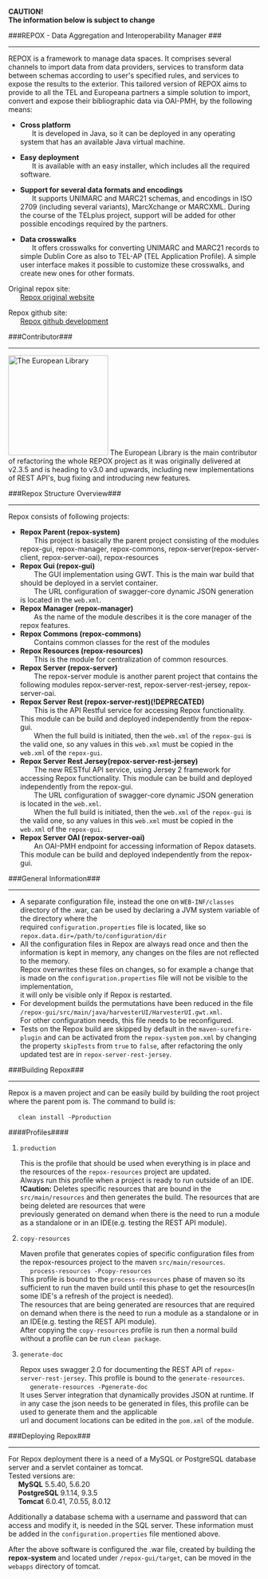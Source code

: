 **CAUTION!**  
**The information below is subject to change**

###REPOX - Data Aggregation and Interoperability Manager ###
- - - 
REPOX is a framework to manage data spaces. It comprises several channels to import data from data providers, services to transform data between schemas according to user's specified rules, and services to expose the results to the exterior. This tailored version of REPOX aims to provide to all the TEL and Europeana partners a simple solution to import, convert and expose their bibliographic data via OAI-PMH, by the following means:

* __Cross platform__  
&nbsp;&nbsp;&nbsp;&nbsp;&nbsp;&nbsp;It is developed in Java, so it can be deployed in any operating system that has an available Java virtual machine.

* __Easy deployment__  
&nbsp;&nbsp;&nbsp;&nbsp;&nbsp;&nbsp;It is available with an easy installer, which includes all the required software.

* __Support for several data formats and encodings__  
&nbsp;&nbsp;&nbsp;&nbsp;&nbsp;&nbsp;It supports UNIMARC and MARC21 schemas, and encodings in ISO 2709 (including several variants), MarcXchange or MARCXML. During the course of the TELplus project, support will be added for other possible encodings required by the partners.

* __Data crosswalks__  
&nbsp;&nbsp;&nbsp;&nbsp;&nbsp;&nbsp;It offers crosswalks for converting UNIMARC and MARC21 records to simple Dublin Core as also to TEL-AP (TEL Application Profile). A simple user interface makes it possible to customize these crosswalks, and create new ones for other formats.

Original repox site:  
&nbsp;&nbsp;&nbsp;&nbsp;&nbsp;&nbsp;[Repox original website](http://repox.ist.utl.pt/ "Repox original website")

Repox github site:  
&nbsp;&nbsp;&nbsp;&nbsp;&nbsp;&nbsp;[Repox github development](https://github.com/europeana/repox2 "Repox github development")

###Contributor###
- - - 
<img src="http://www.theeuropeanlibrary.org/confluence/download/attachments/8880494/TEL_logoe_transparent_AEtry-out.jpg" alt="The European Library" width=200px/>  
The European Library is the main contributor of refactoring the whole REPOX project as it was originally delivered at v2.3.5 and is heading to v3.0 and upwards,  
including new implementations of REST API's, bug fixing and introducing new features.

###Repox Structure Overview###
- - - 
Repox consists of following projects:

* __Repox Parent (repox-system)__  
&nbsp;&nbsp;&nbsp;&nbsp;&nbsp;&nbsp; This project is basically the parent project consisting of the modules repox-gui, repox-manager, repox-commons, repox-server(repox-server-client, repox-server-oai), repox-resources
* __Repox Gui (repox-gui)__  
&nbsp;&nbsp;&nbsp;&nbsp;&nbsp;&nbsp; The GUI implementation using GWT. This is the main war build that should be deployed in a servlet container.  
&nbsp;&nbsp;&nbsp;&nbsp;&nbsp;&nbsp; The URL configuration of swagger-core dynamic JSON generation is located in the `web.xml`.
* __Repox Manager (repox-manager)__  
&nbsp;&nbsp;&nbsp;&nbsp;&nbsp;&nbsp; As the name of the module describes it is the core manager of the repox features. 
* __Repox Commons (repox-commons)__  
&nbsp;&nbsp;&nbsp;&nbsp;&nbsp;&nbsp; Contains common classes for the rest of the modules
* __Repox Resources (repox-resources)__  
&nbsp;&nbsp;&nbsp;&nbsp;&nbsp;&nbsp; This is the module for centralization of common resources.
* __Repox Server (repox-server)__  
&nbsp;&nbsp;&nbsp;&nbsp;&nbsp;&nbsp; The repox-server module is another parent project that contains the following modules repox-server-rest, repox-server-rest-jersey, repox-server-oai.
* __Repox Server Rest (repox-server-rest)(!DEPRECATED)__  
&nbsp;&nbsp;&nbsp;&nbsp;&nbsp;&nbsp; This is the API Restful service for accessing Repox functionality. This module can be build and deployed independently from the repox-gui.  
&nbsp;&nbsp;&nbsp;&nbsp;&nbsp;&nbsp; When the full build is initiated, then the `web.xml` of the `repox-gui` is the valid one, so any values in this `web.xml` must be copied in the `web.xml` of the `repox-gui`.
* __Repox Server Rest Jersey(repox-server-rest-jersey)__  
&nbsp;&nbsp;&nbsp;&nbsp;&nbsp;&nbsp; The new RESTful API service, using Jersey 2 framework for accessing Repox functionality. This module can be build and deployed independently from the repox-gui.  
&nbsp;&nbsp;&nbsp;&nbsp;&nbsp;&nbsp; The URL configuration of swagger-core dynamic JSON generation is located in the `web.xml`.  
&nbsp;&nbsp;&nbsp;&nbsp;&nbsp;&nbsp; When the full build is initiated, then the `web.xml` of the `repox-gui` is the valid one, so any values in this `web.xml` must be copied in the `web.xml` of the `repox-gui`.
* __Repox Server OAI (repox-server-oai)__  
&nbsp;&nbsp;&nbsp;&nbsp;&nbsp;&nbsp; An OAI-PMH endpoint for accessing information of Repox datasets. This module can be build and deployed independently from the repox-gui.

###General Information###
- - -
*  A separate configuration file, instead the one on `WEB-INF/classes` directory of the .war, can be used by declaring a JVM system variable of the directory where the  
required `configuration.properties` file is located, like so `repox.data.dir=/path/to/configuration/dir`
*  All the configuration files in Repox are always read once and then the information is kept in memory, any changes on the files are not reflected to the memory.  
Repox overwrites these files on changes, so for example a change that is made on the `configuration.properties` file will not be visible to the implementation,  
it will only be visible only if Repox is restarted.
*  For development builds the permutations have been reduced in the file `/repox-gui/src/main/java/harvesterUI/HarvesterUI.gwt.xml`.  
For other configuration needs, this file needs to be reconfigured.
*  Tests on the Repox build are skipped by default in the `maven-surefire-plugin` and can be activated from the `repox-system` `pom.xml` by changing  
the property `skipTests` from `true` to `false`, after refactoring the only updated test are in `repox-server-rest-jersey`.

###Building Repox###
- - -
Repox is a maven project and can be easily build by building the root project where the parent pom is.
The command to build is:

&nbsp;&nbsp;&nbsp;&nbsp; `clean install -Pproduction`  

####Profiles####

1. `production`

    This is the profile that should be used when everything is in place and the resources of the `repox-resources` project are updated.  
    Always run this profile when a project is ready to run outside of an IDE.  
    <b>!Caution:</b> Deletes specific resources that are bound in the `src/main/resources` and then generates the build. The resources that are being deleted are resources that were  
    previously generated on demand when there is the need to run a module as a standalone or in an IDE(e.g. testing the REST API module).

2. `copy-resources`

    Maven profile that generates copies of specific configuration files from the repox-resources project to the maven `src/main/resources`.  
    &nbsp;&nbsp;&nbsp;&nbsp; `process-resources -Pcopy-resources`  
    This profile is bound to the `process-resources` phase of maven so its sufficient to run the maven build until this phase to get the resources(In some IDE's a refresh of the project is needed).  
    The resources that are being generated are resources that are required on demand when there is the need to run a module as a standalone or in an IDE(e.g. testing the REST API module).  
    After copying the `copy-resources` profile is run then a normal build without a profile can be run `clean package`.

3. `generate-doc`

    Repox uses swagger 2.0 for documenting the REST API of `repox-server-rest-jersey`. 
    This profile is bound to the `generate-resources`.  
    &nbsp;&nbsp;&nbsp;&nbsp; `generate-resources -Pgenerate-doc`  
    It uses Server integration that dynamically provides JSON at runtime. If in any case the json needs to be generated in files, this profile can be used to generate them and the applicable  
    url and document locations can be edited in the `pom.xml` of the module.


###Deploying Repox###
- - -
For Repox deployment there is a need of a MySQL or PostgreSQL database server and a servlet container as tomcat.  
Tested versions are:  
&nbsp;&nbsp;&nbsp;&nbsp; <b>MySQL</b> 5.5.40, 5.6.20  
&nbsp;&nbsp;&nbsp;&nbsp; <b>PostgreSQL</b> 9.1.14, 9.3.5  
&nbsp;&nbsp;&nbsp;&nbsp; <b>Tomcat</b> 6.0.41, 7.0.55, 8.0.12  

Additionally a database schema with a username and password that can access and modify it, is needed in the SQL server.
These information must be added in the `configuration.properties` file mentioned above.  

After the above software is configured the .war file, created by building the <b>repox-system</b> and located under `/repox-gui/target`, can be moved in the `webapps` directory of tomcat.
